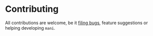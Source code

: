 # Contributing

All contributions are welcome, be it [filing bugs](https://github.com/alajmo/mani/issues), feature suggestions or helping developing `mani`.
